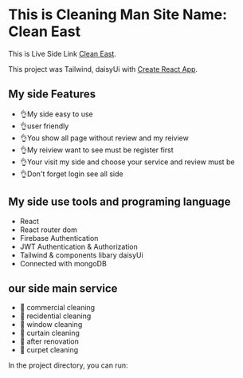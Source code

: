# This is Cleaning Man Site Name: Clean East

This is Live Side Link [Clean East]().

This project was Tailwind, daisyUi with [Create React App](https://github.com/facebook/create-react-app).

## My side Features
* 👌My side easy to use
* 👌user friendly
* 👌You show all page without review and my reiview 
* 👌My reiview want to see must be register first 
* 👌Your visit my side and choose your service and review must be 
* 👌Don't forget login see all side

## My side use tools and programing language
* React
* React router dom
* Firebase Authentication
* JWT Authentication & Authorization
* Tailwind & components libary daisyUi
* Connected with mongoDB

## our side main service 
* 🧹 commercial cleaning
* 🧹 recidential cleaning
* 🧹 window cleaning
* 🧹 curtain cleaning
* 🧹 after renovation
* 🧹 curpet cleaning




In the project directory, you can run:
